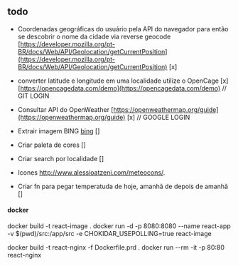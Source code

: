 ## todo
- Coordenadas geográficas do usuário pela API do navegador para então se descobrir o nome da cidade via reverse geocode [https://developer.mozilla.org/pt-BR/docs/Web/API/Geolocation/getCurrentPosition](https://developer.mozilla.org/pt-BR/docs/Web/API/Geolocation/getCurrentPosition) [x]
- converter latitude e longitude em uma localidade utilize o OpenCage [x] [https://opencagedata.com/demo](https://opencagedata.com/demo) // GIT LOGIN
- Consultar API do OpenWeather [https://openweathermap.org/guide](https://openweathermap.org/guide) [x] // GOOGLE LOGIN
- Extrair imagem BING [bing](https://www.bing.com/HPImageArchive.aspx?format=js&idx=0&n=1&mkt=pt-BR) []

- Criar paleta de cores []
- Criar search por localidade []
- Icones  http://www.alessioatzeni.com/meteocons/.
- Criar fn para pegar temperatuda de hoje, amanhã de depois de amanhã []


#### docker
docker build -t react-image .
docker run -d -p 8080:8080 --name react-app -v $(pwd)/src:/app/src -e CHOKIDAR_USEPOLLING=true react-image


docker build -t react-nginx -f Dockerfile.prd .
docker run --rm -it -p 80:80 react-nginx
